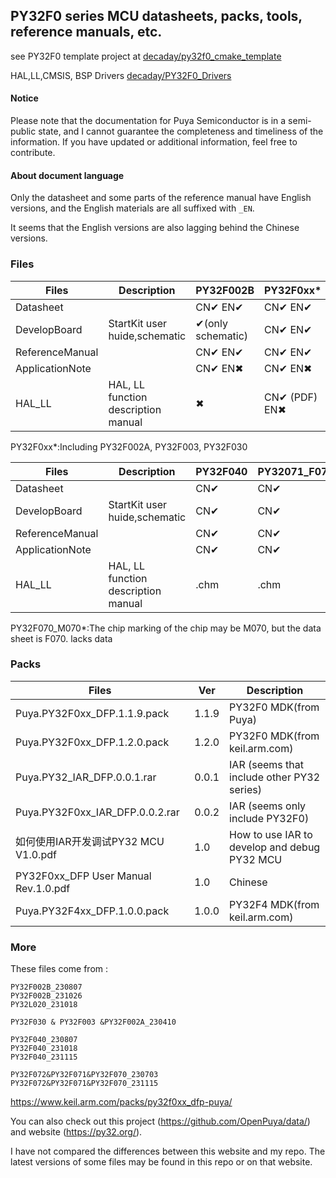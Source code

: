 ## PY32F0 series MCU datasheets, packs, tools, reference manuals, etc.



see PY32F0 template project at [decaday/py32f0_cmake_template](https://github.com/decaday/py32f0_cmake_template)

HAL,LL,CMSIS, BSP Drivers [decaday/PY32F0_Drivers](https://github.com/decaday/PY32F0_Drivers)

#### Notice

Please note that the documentation for Puya Semiconductor is in a semi-public state, and I cannot guarantee the completeness and timeliness of the information. If you have updated or additional information, feel free to contribute.

#### About document language

Only the datasheet and some parts of the reference manual have English versions, and the English materials are all suffixed with `_EN`.

It seems that the English versions are also lagging behind the Chinese versions.

### Files

| Files           | Description                         | PY32F002B         | PY32F0xx*     | PY32L020      |
| --------------- | ----------------------------------- | ----------------- | ------------- | ------------- |
| Datasheet       |                                     | CN✔  EN✔          | CN✔ EN✔       | CN✔           |
| DevelopBoard    | StartKit user huide,schematic       | ✔(only schematic) | CN✔ EN✔       | CN✔(only sch) |
| ReferenceManual |                                     | CN✔  EN✔          | CN✔ EN✔       | CN✔           |
| ApplicationNote |                                     | CN✔  EN✖          | CN✔  EN✖      | CN✔           |
| HAL_LL          | HAL, LL function description manual | ✖                 | CN✔ (PDF) EN✖ | .chm          |

PY32F0xx*:Including PY32F002A, PY32F003, PY32F030

| Files           | Description                         | PY32F040 | PY32071_F072 | PY32F070_M070* | PY32F403 |
| --------------- | ----------------------------------- | -------- | ------------ | -------------- | -------- |
| Datasheet       |                                     | CN✔      | CN✔          | CN✔            | CN✔      |
| DevelopBoard    | StartKit user huide,schematic       | CN✔      | CN✔          | ✖              | ✖        |
| ReferenceManual |                                     | CN✔      | CN✔          | ✖              | ✖        |
| ApplicationNote |                                     | CN✔      | CN✔          | ✖              | ✖        |
| HAL_LL          | HAL, LL function description manual | .chm     | .chm         | ✖              | ✖        |

PY32F070_M070*:The chip marking of the chip may be M070, but the data sheet is F070. lacks data

### Packs

| Files                                | Ver   | Description                                  |
| ------------------------------------ | ----- | -------------------------------------------- |
| Puya.PY32F0xx_DFP.1.1.9.pack         | 1.1.9 | PY32F0 MDK(from Puya)                        |
| Puya.PY32F0xx_DFP.1.2.0.pack         | 1.2.0 | PY32F0 MDK(from keil.arm.com)                |
| Puya.PY32_IAR_DFP.0.0.1.rar          | 0.0.1 | IAR (seems that include other PY32 series)   |
| Puya.PY32F0xx_IAR_DFP.0.0.2.rar      | 0.0.2 | IAR (seems only include PY32F0)              |
| 如何使用IAR开发调试PY32 MCU V1.0.pdf | 1.0   | How to use IAR to develop and debug PY32 MCU |
| PY32F0xx_DFP User Manual Rev.1.0.pdf | 1.0   | Chinese                                      |
| Puya.PY32F4xx_DFP.1.0.0.pack         | 1.0.0 | PY32F4 MDK(from keil.arm.com)                |

### More

These files come from :

```
PY32F002B_230807
PY32F002B_231026
PY32L020_231018

PY32F030 & PY32F003 &PY32F002A_230410

PY32F040_230807
PY32F040_231018
PY32F040_231115

PY32F072&PY32F071&PY32F070_230703
PY32F072&PY32F071&PY32F070_231115
```

https://www.keil.arm.com/packs/py32f0xx_dfp-puya/



You can also check out this project (https://github.com/OpenPuya/data/) and website (https://py32.org/).

 I have not compared the differences between this website and my repo. The latest versions of some files may be found in this repo or on that website.

